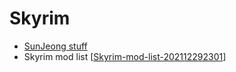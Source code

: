 # Skyrim

- [SunJeong stuff](https://www.sunkeumjeong.com/post/the-amazing-world-of-bikini-armors-remastered-6-0)
- Skyrim mod list [[Skyrim-mod-list-202112292301]]

[//begin]: # "Autogenerated link references for markdown compatibility"
[Skyrim-mod-list-202112292301]: ../notes-development/Skyrim-mod-list-202112292301 "Skyrim-mod-list"
[//end]: # "Autogenerated link references"